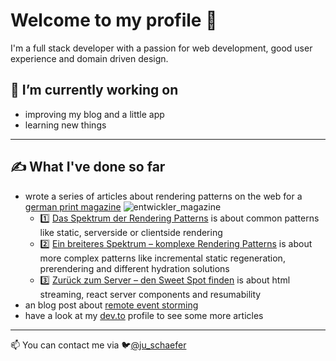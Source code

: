 # Welcome to my profile :wave:

I'm a full stack developer with a passion for web development, good user experience and domain driven design.

## 🧐 I’m currently working on
  - improving my blog and a little app
  - learning new things

---

## ✍️ What I've done so far
- wrote a series of articles about rendering patterns on the web for a [german print magazine](https://entwickler.de/experten/julian-schaefer) ![entwickler_magazine](https://github.com/Theiaz/theiaz/assets/9378662/6737ed7d-eb0f-4b43-b881-c79341c8eaa5)
    - 1️⃣ [Das Spektrum der Rendering Patterns](https://entwickler.de/webentwicklung/rendering-patterns-webentwicklung) is about common patterns like static, serverside or clientside rendering 
    - 2️⃣ [Ein breiteres Spektrum – komplexe Rendering Patterns](https://entwickler.de/webentwicklung/hydration-island-rendering-patterns) is about more complex patterns like incremental static regeneration, prerendering and different hydration solutions
    - 3️⃣ [Zurück zum Server – den Sweet Spot finden](https://entwickler.de/javascript/server-rendering-patterns) is about html streaming, react server components and resumability
- an blog post about [remote event storming](https://synyx.de/blog/remote-event-storming-takeaways/)
- have a look at my [dev.to](https://dev.to/theiaz) profile to see some more articles 

---

📫 You can contact me via 🐦[@ju_schaefer](https://twitter.com/ju_schaefer) 

